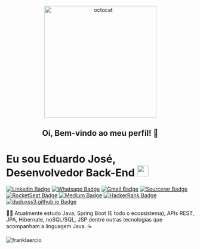 
<p align='center'><img width='300' alt="octocat" src="https://github.com/Duduxs/Duduxs/blob/master/octocat.png"/></p>

<p align="center">
  <h2 align="center">  Oi, Bem-vindo ao meu perfil! 👋</h2>
</p>

# Eu sou Eduardo José, Desenvolvedor Back-End <img src="https://github.com/TheDudeThatCode/TheDudeThatCode/blob/master/Assets/Mario_Hello_Big.gif" width="30px">

[![Linkedin Badge](https://img.shields.io/badge/-Linkedin-6633cc?style=flat-square&logo=Linkedin&logoColor=white&color=BLACK&link=https://www.linkedin.com/in/eduarddojose/)](https://www.linkedin.com/in/eduarddojose/)
[![Whatsapp Badge](https://img.shields.io/badge/-WhatsApp-6633cc?style=flat-square&logo=Whatsapp&logoColor=white&color=BLACK&link=https://whats.link/eduardojose)](https://whats.link/eduardojose)
[![Gmail Badge](https://img.shields.io/badge/-Gmail-c14438?style=flat-square&logo=Gmail&logoColor=white&color=BLACK&link=mailto:duduxss3@gmail.com)](mailto:duduxss3@gmail.com)
[![Sourcerer Badge](https://img.shields.io/badge/-Sourcerer.io-6633cc?style=flat-square&logo=appveyor&logoColor=white&color=BLACK&link=https://sourcerer.io/duduxs)](https://sourcerer.io/duduxs)
[![RocketSeat Badge](https://img.shields.io/badge/-RocketSeat-6633cc?style=flat-square&logo=Polymer-Project&logoColor=white&color=BLACK&link=https://app.rocketseat.com.br/me/eduardo-jose-1594223134)](https://app.rocketseat.com.br/me/eduardo-jose-1594223134)
[![Medium Badge](https://img.shields.io/badge/-Medium-6633cc?style=flat-square&logo=Elixir&logoColor=white&color=BLACK&link=https://medium.com/@duduxss3)](https://medium.com/@duduxss3)
[![HackerRank Badge](https://img.shields.io/badge/-HackerRank-6633cc?style=flat-square&logo=HackerRank&logoColor=white&color=BLACK&link=https://www.hackerrank.com/Edudev142)](https://www.hackerrank.com/Edudev142)
[![duduxss3.github.io Badge](https://img.shields.io/badge/-duduxs.github.io-6633cc?style=flat-square&logo=DTube&logoColor=white&color=BLACK&link=https://duduxs.github.io/portfolio/)](https://duduxs.github.io/portfolio/)

 📣💬 Atualmente estudo Java, Spring Boot (E todo o ecossistema), APIs REST, JPA, Hibernate, noSQL/SQL, JSP dentre outras tecnologias que acompanham a linguagem Java. ☕

<img align="left" alt="franklaercio" src="https://github-readme-stats.codestackr.vercel.app/api?username=duduxs&show_icons=true&hide_border=true" />
